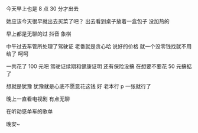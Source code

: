 今天早上也是 8 点 30 分才出去

她应该今天很早就出去买菜了吧？ 出去看到桌子放着一盒包子 没加热的

早上都是无聊的过 抖音 象棋

中午过去车管所处理了驾驶证 老番就是贪心哈 说好的价格 就一个没零钱找就不用给了 呵呵

一共花了 100 元吧 驾驶证续期和健康证明 还有保险没搞 在想要不要花 50 元搞掂了

想就是犹豫 犹豫就是心底不愿意花这钱 好 老本行 p 一张就行了

晚上一直看电视剧 有点无聊

在听动感单车的歌单

晚安~

